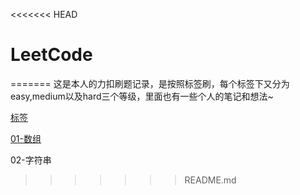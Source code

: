 <<<<<<< HEAD
# LeetCode
=======
这是本人的力扣刷题记录，是按照标签刷，每个标签下又分为 easy,medium以及hard三个等级，里面也有一些个人的笔记和想法~



[标签](./标签)

[01-数组]((./标签/01-数组))

02-字符串

>>>>>>> README.md
